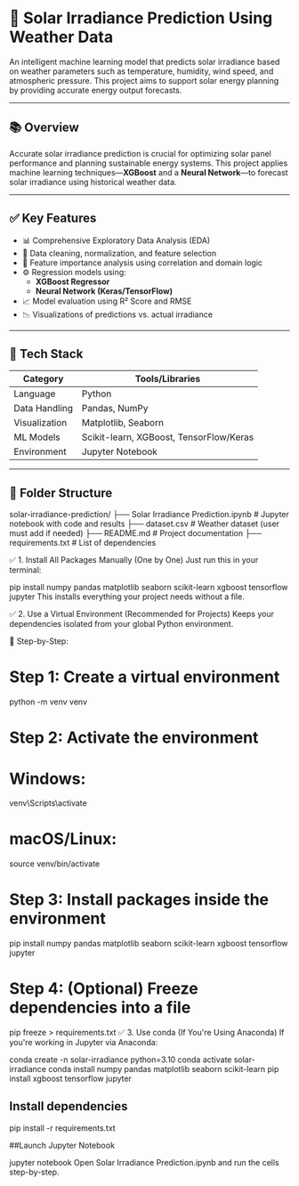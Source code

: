 


# 🔆 Solar Irradiance Prediction Using Weather Data

An intelligent machine learning model that predicts solar irradiance based on weather parameters such as temperature, humidity, wind speed, and atmospheric pressure. This project aims to support solar energy planning by providing accurate energy output forecasts.

---

## 📚 Overview

Accurate solar irradiance prediction is crucial for optimizing solar panel performance and planning sustainable energy systems. This project applies machine learning techniques—**XGBoost** and a **Neural Network**—to forecast solar irradiance using historical weather data.

---

## ✅ Key Features

- 📊 Comprehensive Exploratory Data Analysis (EDA)
- 🧼 Data cleaning, normalization, and feature selection
- 📌 Feature importance analysis using correlation and domain logic
- ⚙️ Regression models using:
  - **XGBoost Regressor**
  - **Neural Network (Keras/TensorFlow)**
- 📈 Model evaluation using R² Score and RMSE
- 📉 Visualizations of predictions vs. actual irradiance

---

## 🧰 Tech Stack

| Category      | Tools/Libraries                             |
|---------------|---------------------------------------------|
| Language      | Python                                      |
| Data Handling | Pandas, NumPy                               |
| Visualization | Matplotlib, Seaborn                         |
| ML Models     | Scikit-learn, XGBoost, TensorFlow/Keras     |
| Environment   | Jupyter Notebook                            |

---

## 📁 Folder Structure
solar-irradiance-prediction/
├── Solar Irradiance Prediction.ipynb # Jupyter notebook with code and results
├── dataset.csv # Weather dataset (user must add if needed)
├── README.md # Project documentation
├── requirements.txt # List of dependencies







✅ 1. Install All Packages Manually (One by One)
Just run this in your terminal:

pip install numpy pandas matplotlib seaborn scikit-learn xgboost tensorflow jupyter
This installs everything your project needs without a file.

✅ 2. Use a Virtual Environment (Recommended for Projects)
Keeps your dependencies isolated from your global Python environment.

🔹 Step-by-Step:

# Step 1: Create a virtual environment
python -m venv venv

# Step 2: Activate the environment
# Windows:
venv\Scripts\activate
# macOS/Linux:
source venv/bin/activate

# Step 3: Install packages inside the environment
pip install numpy pandas matplotlib seaborn scikit-learn xgboost tensorflow jupyter

# Step 4: (Optional) Freeze dependencies into a file
pip freeze > requirements.txt
✅ 3. Use conda (If You're Using Anaconda)
If you're working in Jupyter via Anaconda:

conda create -n solar-irradiance python=3.10
conda activate solar-irradiance
conda install numpy pandas matplotlib seaborn scikit-learn
pip install xgboost tensorflow jupyter

## Install dependencies 
pip install -r requirements.txt

##Launch Jupyter Notebook

jupyter notebook
Open Solar Irradiance Prediction.ipynb and run the cells step-by-step.

